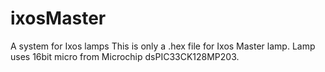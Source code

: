 # ixosMaster
A system for Ixos lamps
This is only a .hex file for Ixos Master lamp. Lamp uses 16bit micro from Microchip dsPIC33CK128MP203.
